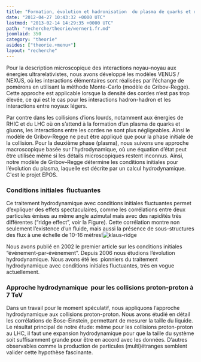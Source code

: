 ```yaml
---
title: "Formation, évolution et hadronisation  du plasma de quarks et de gluons"
date: "2012-04-27 10:43:32 +0000 UTC"
lastmod: "2013-02-14 14:29:35 +0000 UTC"
path: "recherche/theorie/werner1.fr.md"
joomlaid: 350
category: "theorie"
asides: ["theorie.+menu+"]
layout: "recherche"
---
```

Pour la description microscopique des interactions noyau–noyau aux énergies ultrarelativistes, nous avons développé les modèles VENUS / NEXUS, où les interactions élémentaires sont réalisées par l’échange de pomérons en utilisant la méthode Monte-Carlo (modèle de Gribov-Regge). Cette approche est applicable lorsque la densité des cordes n’est pas trop élevée, ce qui est le cas pour les interactions hadron-hadron et les interactions entre noyaux légers.

Par contre dans les collisions d’ions lourds, notamment aux énergies de RHIC et du LHC où on s’attend à la formation d’un plasma de quarks et gluons, les interactions entre les cordes ne sont plus négligeables. Ainsi le modèle de Gribov-Regge ne peut être appliqué que pour la phase initiale de la collision. Pour la deuxième phase (plasma), nous suivons une approche macroscopique basée sur l’hydrodynamique, où une équation d’état peut être utilisée même si les détails microscopiques restent inconnus. Ainsi, notre modèle de Gribov–Regge détermine les conditions initiales pour l’évolution du plasma, laquelle est décrite par un calcul hydrodynamique. C'est le projet EPOS.

### Conditions initiales  fluctuantes

Ce traitement hydrodynamique avec conditions initiales fluctuantes permet d’expliquer des effets spectaculaires, comme les corrélations entre deux particules émises au même angle azimutal mais avec des rapidités très différentes (“ridge effect”, voir la Figure). Cette corrélation montre non seulement l’existence d’un fluide, mais aussi la présence de sous-structures des flux à une échelle de 10\-16 mètres!![klaus-ridge](images/klaus-ridge.jpg) 

Nous avons publié en 2002 le premier article sur les conditions initiales “événement-par-événement”. Depuis 2006 nous étudions l’évolution hydrodynamique. Nous avons été les  pionniers du traitement hydrodynamique avec conditions initiales fluctuantes, très en vogue actuellement.

### Approche hydrodynamique  pour les collisions proton-proton à 7 TeV

Dans un travail pour le moment spéculatif, nous appliquons l’approche hydrodynamique aux collisions proton-proton. Nous avons étudié en détail les corrélations de Bose-Einstein, permettant de mesurer la taille du liquide. Le résultat principal de notre étude: même pour les collisions proton-proton au LHC, il faut une expansion hydrodynamique pour que la taille du système soit suffisamment grande pour être en accord avec les données. D’autres observables comme la production de particules (multi)étranges semblent valider cette hypothèse fascinante.
